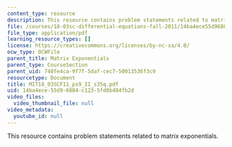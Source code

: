 ```yaml
---
content_type: resource
description: This resource contains problem statements related to matrix exponentials.
file: /courses/18-03sc-differential-equations-fall-2011/14ba4ece55d96884c1235fd8b404fb2d_MIT18_03SCF11_ps9_II_s35q.pdf
file_type: application/pdf
learning_resource_types: []
license: https://creativecommons.org/licenses/by-nc-sa/4.0/
ocw_type: OCWFile
parent_title: Matrix Exponentials
parent_type: CourseSection
parent_uid: 740fe4ca-9f7f-5daf-cec7-50013536f3c9
resourcetype: Document
title: MIT18_03SCF11_ps9_II_s35q.pdf
uid: 14ba4ece-55d9-6884-c123-5fd8b404fb2d
video_files:
  video_thumbnail_file: null
video_metadata:
  youtube_id: null
---
```

This resource contains problem statements related to matrix exponentials.